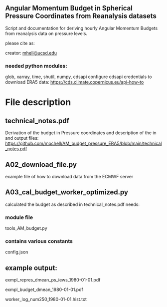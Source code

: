 ## Angular Momentum Budget in Spherical Pressure Coordinates from Reanalysis datasets
Script and documentation for deriving hourly Angular Momentum Budgets from reanalysis data on pressure levels.

please cite as:

creator: mhell@ucsd.edu

### needed python modules:
glob, xarray, time, shutil, numpy, cdsapi 
configure cdsapi credentials to download ERA5 data:
https://cds.climate.copernicus.eu/api-how-to 

# File description
## technical_notes.pdf
Derivation of the budget in Pressure coordinates and description of the in and output files:
https://github.com/mochell/AM_budget_pressure_ERA5/blob/main/technical_notes.pdf


## A02_download_file.py
example file of how to download data from the ECMWF server

## A03_cal_budget_worker_optimized.py
calculated the budget as described in technical_notes.pdf
needs:
### module file
tools_AM_budget.py
### contains various constants
config.json        

## example output:
exmpl_repres_dmean_ps_iews_1980-01-01.pdf

exmpl_budget_dmean_1980-01-01.pdf

worker_log_num250_1980-01-01.hist.txt
